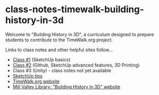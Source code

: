 # class-notes-timewalk-building-history-in-3d
Welcome to "Building History in 3D", a curriculum designed to prepare students to contribute to the TimeWalk.org project.

Links to class notes and other helpful sites follow...

* [Class #1](https://docs.google.com/document/d/17YcVWDi8ssiraYncn0rk6SJdsgBGXkZe-yhSTgViedg/edit?usp=sharing "Class #1") (SketchUp basics)
* [Class #2](https://docs.google.com/document/d/12TCdYoCiIIxuM8gH3TuZCJxFYdWfRlvsuHpRETygI_k/edit?usp=sharing "Class #2") (Github, SketchUp advanced features, 3D Printing)
* Class #3 (Unity) - class notes not yet available
* [SketchUp tips](https://docs.google.com/document/d/1FQkgHAHzugnrI9cEKhtcRQJf0fdyl2MXt4aspQX0oFY/edit?usp=sharing)
* [TimeWalk.org website](https://timewalk.org/ "TimeWalk.org")
* [Mill Valley Library: "Building History in 3D" website](http://www.millvalleylibrary.org/explore/history_room/building_history_in_3d/default.htm "Mill Valley Library")

